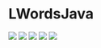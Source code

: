 # LWordsJava
![](http://g.recordit.co/jU1TIaTO0c.gif)
![](http://g.recordit.co/DddGTh3Pve.gif)
![](http://g.recordit.co/Mf4nCUSJy6.gif)
![](http://g.recordit.co/OII58MzE6b.gif)
![](http://g.recordit.co/LGpf5Gsbsu.gif)
